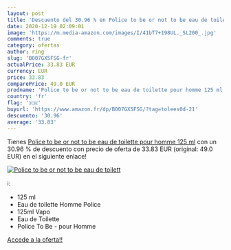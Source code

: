 ```yaml
---
layout: post
title: 'Descuento del 30.96 % en Police to be or not to be eau de toilett'
date: 2020-12-19 02:09:01
image: 'https://m.media-amazon.com/images/I/41bT7+198UL._SL200_.jpg'
comments: true
category: ofertas
author: ring
slug: 'B007GX5FSG-fr'
actualPrice: 33.83 EUR
currency: EUR
price: 33.83
comparePrice: 49.0 EUR
prodname: 'Police to be or not to be eau de toilette pour homme 125 ml'
country: 'fr'
flag: '🇫🇷'
buyurl: 'https://www.amazon.fr/dp/B007GX5FSG/?tag=tolees0d-21'
descuento: '30.96'
average: '33.83'
---
```


Tienes [Police to be or not to be eau de toilette pour homme 125 ml](https://www.amazon.fr/dp/B007GX5FSG/?tag=tolees0d-21) con un 30.96 % de descuento con precio de oferta de 33.83 EUR (original: 49.0 EUR) en el siguiente enlace!

[![Police to be or not to be eau de toilett](https://m.media-amazon.com/images/I/41bT7+198UL._SL200_.jpg)](https://www.amazon.fr/dp/B007GX5FSG/?tag=tolees0d-21)

ℹ️:

- 125 ml
- Eau de toilette Homme Police
- 125ml Vapo
- Eau de Toilette
- Police To Be - pour Homme

[Accede a la oferta!!](https://www.amazon.fr/dp/B007GX5FSG/?tag=tolees0d-21)
